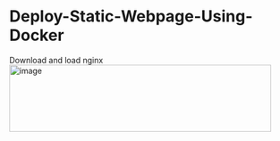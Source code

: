 # Deploy-Static-Webpage-Using-Docker
Download and load nginx
<img width="468" height="120" alt="image" src="https://github.com/user-attachments/assets/e89d825e-6403-4456-8558-d18e55b15a00" />
